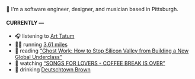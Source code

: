 👋 I'm a software engineer, designer, and musician based in Pittsburgh.

#### CURRENTLY —

* 🎧 listening to [Art Tatum](https://www.last.fm/music/Art+Tatum/_/Blue+Skies)
* 🏃‍♂️ running [3.61 miles](https://www.strava.com/activities/4020240982)
* 📘 reading [“Ghost Work: How to Stop Silicon Valley from Building a New Global Underclass”](https://www.goodreads.com/book/show/41963432-ghost-work)
* 🍿 watching [“SONGS FOR LOVERS - COFFEE BREAK IS OVER”](https://youtu.be/aYYFmp9NBTk)
* 🍺 drinking [Deutschtown Brown](https://untappd.com/user/namoscato/checkin/939517929)
